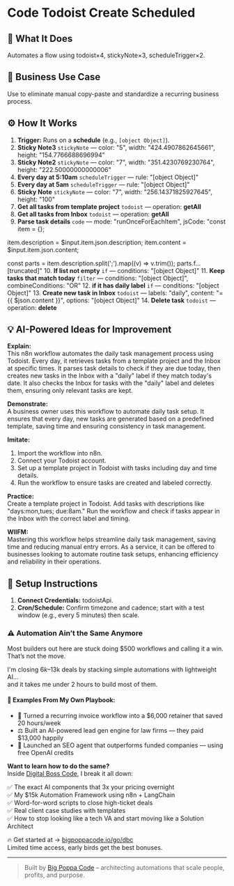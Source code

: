 # Code Todoist Create Scheduled
  ## 🚀 What It Does
  Automates a flow using todoist×4, stickyNote×3, scheduleTrigger×2.
  
  ## 💼 Business Use Case
  Use to eliminate manual copy-paste and standardize a recurring business process.
  
  ## ⚙️ How It Works
  1. **Trigger:** Runs on a **schedule** (e.g., `[object Object]`).
  2. **Sticky Note3** `stickyNote` — color: "5", width: "424.4907862645661", height: "154.7766688696994"
3. **Sticky Note2** `stickyNote` — color: "7", width: "351.4230769230764", height: "222.50000000000006"
4. **Every day at 5:10am** `scheduleTrigger` — rule: "[object Object]"
5. **Every day at 5am** `scheduleTrigger` — rule: "[object Object]"
6. **Sticky Note** `stickyNote` — color: "7", width: "256.14371825927645", height: "100"
7. **Get all tasks from template project** `todoist` — operation: **getAll**
8. **Get all tasks from Inbox** `todoist` — operation: **getAll**
9. **Parse task details** `code` — mode: "runOnceForEachItem", jsCode: "const item = {};

item.description = $input.item.json.description;
item.content = $input.item.json.content;

const parts = item.description.split(';').map((v) => v.trim());
parts.f…[truncated]"
10. **If list not empty** `if` — conditions: "[object Object]"
11. **Keep tasks that match today** `filter` — conditions: "[object Object]", combineConditions: "OR"
12. **if it has daily label** `if` — conditions: "[object Object]"
13. **Create new task in Inbox** `todoist` — labels: "daily", content: "={{ $json.content }}", options: "[object Object]"
14. **Delete task** `todoist` — operation: **delete**
  
  ## 💡 AI-Powered Ideas for Improvement
  **Explain:**  
This n8n workflow automates the daily task management process using Todoist. Every day, it retrieves tasks from a template project and the Inbox at specific times. It parses task details to check if they are due today, then creates new tasks in the Inbox with a "daily" label if they match today's date. It also checks the Inbox for tasks with the "daily" label and deletes them, ensuring only relevant tasks are kept.

**Demonstrate:**  
A business owner uses this workflow to automate daily task setup. It ensures that every day, new tasks are generated based on a predefined template, saving time and ensuring consistency in task management.

**Imitate:**  
1. Import the workflow into n8n.
2. Connect your Todoist account.
3. Set up a template project in Todoist with tasks including day and time details.
4. Run the workflow to ensure tasks are created and labeled correctly.

**Practice:**  
Create a template project in Todoist. Add tasks with descriptions like "days:mon,tues; due:8am." Run the workflow and check if tasks appear in the Inbox with the correct label and timing.

**WIIFM:**  
Mastering this workflow helps streamline daily task management, saving time and reducing manual entry errors. As a service, it can be offered to businesses looking to automate routine task setups, enhancing efficiency and reliability in their operations.
  
  ## 🔧 Setup Instructions
  1. **Connect Credentials:** todoistApi.
2. **Cron/Schedule:** Confirm timezone and cadence; start with a test window (e.g., every 5 minutes) then scale.
  
### ⚠️ Automation Ain’t the Same Anymore

Most builders out here are stuck doing $500 workflows and calling it a win.  
That’s not the move.  

I'm closing $6k–$13k deals by stacking simple automations with lightweight AI...  
and it takes me under 2 hours to build most of them.

#### 🧠 Examples From My Own Playbook:
- 🔁 Turned a recurring invoice workflow into a $6,000 retainer that saved 20 hours/week  
- ⚖️ Built an AI-powered lead gen engine for law firms — they paid $13,000 happily  
- 🚀 Launched an SEO agent that outperforms funded companies — using free OpenAI credits  

**Want to learn how to do the same?**  
Inside [Digital Boss Code](https://bigpoppacode.io/go/dbc), I break it all down:

✅ The exact AI components that 3x your pricing overnight  
✅ My $15k Automation Framework using n8n + LangChain  
✅ Word-for-word scripts to close high-ticket deals  
✅ Real client case studies with templates  
✅ How to stop looking like a tech VA and start moving like a Solution Architect  

🔥 Get started at → [bigpoppacode.io/go/dbc](https://bigpoppacode.io/go/dbc)  
Limited time access, early birds get the best bonuses.

---
> Built by [Big Poppa Code](https://bigpoppacode.io) – architecting automations that scale people, profits, and purpose.
  
